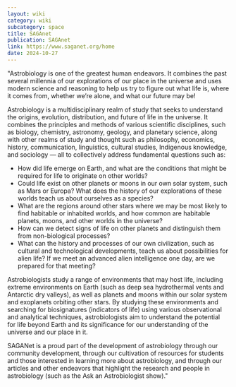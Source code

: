 ```yaml
---
layout: wiki
category: wiki
subcategory: space
title: SAGAnet
publication: SAGAnet
link: https://www.saganet.org/home
date: 2024-10-27
---
```


"Astrobiology is one of the greatest human endeavors. It combines the past several millennia of our explorations of our place in the universe and uses modern science and reasoning to help us try to figure out what life is, where it comes from, whether we’re alone, and what our future may be!

Astrobiology is a multidisciplinary realm of study that seeks to understand the origins, evolution, distribution, and future of life in the universe. It combines the principles and methods of various scientific disciplines, such as biology, chemistry, astronomy, geology, and planetary science, along with other realms of study and thought such as philosophy, economics, history, communication, linguistics, cultural studies, Indigenous knowledge, and sociology — all to collectively address fundamental questions such as:

* How did life emerge on Earth, and what are the conditions that might be required for life to originate on other worlds?
* Could life exist on other planets or moons in our own solar system, such as Mars or Europa? What does the history of our explorations of these worlds teach us about ourselves as a species?
* What are the regions around other stars where we may be most likely to find habitable or inhabited worlds, and how common are habitable planets, moons, and other worlds in the universe?
* How can we detect signs of life on other planets and distinguish them from non-biological processes?
* What can the history and processes of our own civilization, such as cultural and technological developments, teach us about possibilities for alien life? If we meet an advanced alien intelligence one day, are we prepared for that meeting?

Astrobiologists study a range of environments that may host life, including extreme environments on Earth (such as deep sea hydrothermal vents and Antarctic dry valleys), as well as planets and moons within our solar system and exoplanets orbiting other stars. By studying these environments and searching for biosignatures (indicators of life) using various observational and analytical techniques, astrobiologists aim to understand the potential for life beyond Earth and its significance for our understanding of the universe and our place in it.

SAGANet is a proud part of the development of astrobiology through our community development, through our cultivation of resources for students and those interested in learning more about astrobiology, and through our articles and other endeavors that highlight the research and people in astrobiology (such as the Ask an Astrobiologist show)."
